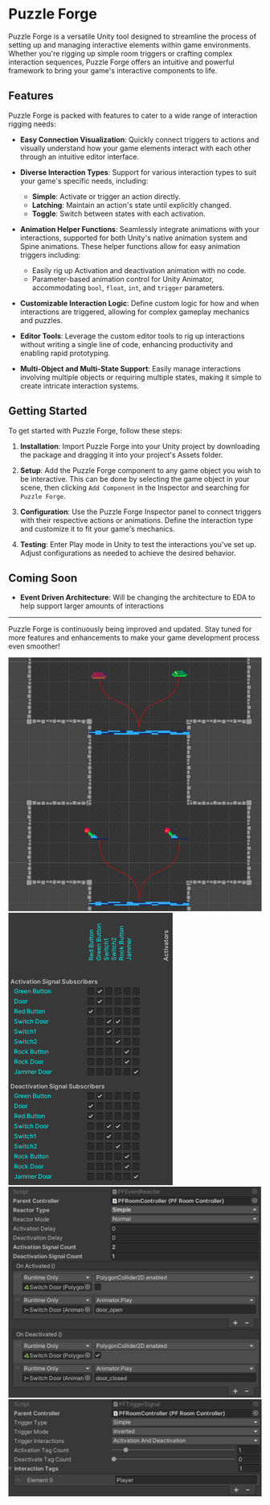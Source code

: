 # Puzzle Forge

Puzzle Forge is a versatile Unity tool designed to streamline the process of setting up and managing interactive elements within game environments. Whether you're rigging up simple room triggers or crafting complex interaction sequences, Puzzle Forge offers an intuitive and powerful framework to bring your game's interactive components to life.

## Features

Puzzle Forge is packed with features to cater to a wide range of interaction rigging needs:

- **Easy Connection Visualization**: Quickly connect triggers to actions and visually understand how your game elements interact with each other through an intuitive editor interface.

- **Diverse Interaction Types**: Support for various interaction types to suit your game's specific needs, including:
  - **Simple**: Activate or trigger an action directly.
  - **Latching**: Maintain an action's state until explicitly changed.
  - **Toggle**: Switch between states with each activation.

- **Animation Helper Functions**: Seamlessly integrate animations with your interactions, supported for both Unity's native animation system and Spine animations. These helper functions allow for easy animation triggers including:
  - Easily rig up Activation and deactivation animation with no code. 
  - Parameter-based animation control for Unity Animator, accommodating `bool`, `float`, `int`, and `trigger` parameters.

- **Customizable Interaction Logic**: Define custom logic for how and when interactions are triggered, allowing for complex gameplay mechanics and puzzles.

- **Editor Tools**: Leverage the custom editor tools to rig up interactions without writing a single line of code, enhancing productivity and enabling rapid prototyping.

- **Multi-Object and Multi-State Support**: Easily manage interactions involving multiple objects or requiring multiple states, making it simple to create intricate interaction systems.

## Getting Started

To get started with Puzzle Forge, follow these steps:

1. **Installation**: Import Puzzle Forge into your Unity project by downloading the package and dragging it into your project's Assets folder.

2. **Setup**: Add the Puzzle Forge component to any game object you wish to be interactive. This can be done by selecting the game object in your scene, then clicking `Add Component` in the Inspector and searching for `Puzzle Forge`.

3. **Configuration**: Use the Puzzle Forge Inspector panel to connect triggers with their respective actions or animations. Define the interaction type and customize it to fit your game's mechanics.

4. **Testing**: Enter Play mode in Unity to test the interactions you've set up. Adjust configurations as needed to achieve the desired behavior.

## Coming Soon

 - **Event Driven Architecture**: Will be changing the architecture to EDA to help support larger amounts of interactions


---

Puzzle Forge is continuously being improved and updated. Stay tuned for more features and enhancements to make your game development process even smoother!


![Connected Graphs](images/graph.png)
![Controller](images/roomcontroller.png)
![Reactor](images/reactor.png)
![Signal](images/signal.png)
